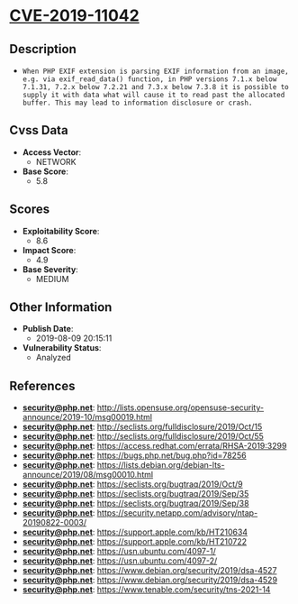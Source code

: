
# [CVE-2019-11042](http://lists.opensuse.org/opensuse-security-announce/2019-10/msg00019.html)

## Description

- `When PHP EXIF extension is parsing EXIF information from an image, e.g. via exif_read_data() function, in PHP versions 7.1.x below 7.1.31, 7.2.x below 7.2.21 and 7.3.x below 7.3.8 it is possible to supply it with data what will cause it to read past the allocated buffer. This may lead to information disclosure or crash.`

## Cvss Data

- **Access Vector**:
  - NETWORK
- **Base Score**:
  - 5.8

## Scores

- **Exploitability Score**:
  - 8.6
- **Impact Score**:
  - 4.9
- **Base Severity**:
  - MEDIUM

## Other Information

- **Publish Date**:
  - 2019-08-09 20:15:11
- **Vulnerability Status**:
  - Analyzed

## References

- **security@php.net**: http://lists.opensuse.org/opensuse-security-announce/2019-10/msg00019.html
- **security@php.net**: http://seclists.org/fulldisclosure/2019/Oct/15
- **security@php.net**: http://seclists.org/fulldisclosure/2019/Oct/55
- **security@php.net**: https://access.redhat.com/errata/RHSA-2019:3299
- **security@php.net**: https://bugs.php.net/bug.php?id=78256
- **security@php.net**: https://lists.debian.org/debian-lts-announce/2019/08/msg00010.html
- **security@php.net**: https://seclists.org/bugtraq/2019/Oct/9
- **security@php.net**: https://seclists.org/bugtraq/2019/Sep/35
- **security@php.net**: https://seclists.org/bugtraq/2019/Sep/38
- **security@php.net**: https://security.netapp.com/advisory/ntap-20190822-0003/
- **security@php.net**: https://support.apple.com/kb/HT210634
- **security@php.net**: https://support.apple.com/kb/HT210722
- **security@php.net**: https://usn.ubuntu.com/4097-1/
- **security@php.net**: https://usn.ubuntu.com/4097-2/
- **security@php.net**: https://www.debian.org/security/2019/dsa-4527
- **security@php.net**: https://www.debian.org/security/2019/dsa-4529
- **security@php.net**: https://www.tenable.com/security/tns-2021-14
